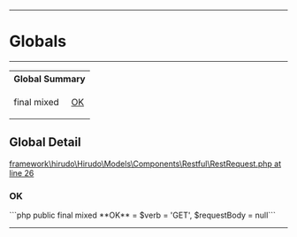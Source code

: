 - - -

# Globals #

- - -

<table id="summary_global" class="title">
<tr><th colspan="2" class="title">Global Summary</th></tr>
<tr>
<td class="type">final  mixed</td>
<td class="description"><p class="name"><a href="#OK">OK</a></p></td>
</tr>
</table>

<h2 id="detail_global">Global Detail</h2>
<a href="https://github.com/JeyDotC/Hirudo-docs/blob/master/source/framework/hirudo/Hirudo/Models/Components/Restful/RestRequest.php.md#line26" class="location">framework\hirudo\Hirudo\Models\Components\Restful\RestRequest.php at line 26</a>

<h3 id="OK">OK</h3>
```php
public final  mixed **OK** = $verb = 'GET', $requestBody = null```
<div class="details">
</div>

- - -

